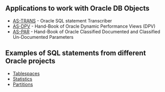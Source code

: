 ## Applications to work with Oracle DB Objects

* [AS-TRANS](as_trans/README.md) - Oracle SQL statement Transcriber
* [AS-DPV](as_dpv/README.md) - Hand-Book of Oracle Dynamic Performance Views (DPV)
* [AS-PAR](as_par/README.md) - Hand-Book of Oracle Classified Documented and Classified Un-Documented Parameters

## Examples of SQL statements from different Oracle projects

* [Tablespaces](tablespaces/)
* [Statistics](statistics/)
* [Partitions](partitions/)
